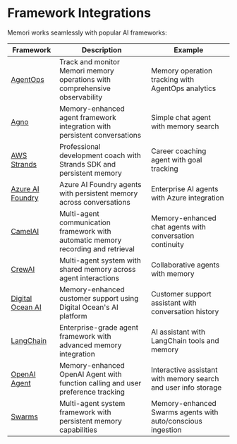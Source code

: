 # Framework Integrations

Memori works seamlessly with popular AI frameworks:

| Framework | Description | Example |
|-----------|-------------|---------|
| [AgentOps](https://github.com/GibsonAI/memori/blob/main/examples/integrations/agentops_example.py) | Track and monitor Memori memory operations with comprehensive observability | Memory operation tracking with AgentOps analytics |
| [Agno](https://github.com/GibsonAI/memori/blob/main/examples/integrations/agno_example.py) | Memory-enhanced agent framework integration with persistent conversations | Simple chat agent with memory search |
| [AWS Strands](https://github.com/GibsonAI/memori/blob/main/examples/integrations/aws_strands_example.py) | Professional development coach with Strands SDK and persistent memory | Career coaching agent with goal tracking |
| [Azure AI Foundry](https://github.com/GibsonAI/memori/blob/main/examples/integrations/azure_ai_foundry_example.py) | Azure AI Foundry agents with persistent memory across conversations | Enterprise AI agents with Azure integration |
| [CamelAI](https://github.com/GibsonAI/memori/blob/main/examples/integrations/camelai_example.py) | Multi-agent communication framework with automatic memory recording and retrieval | Memory-enhanced chat agents with conversation continuity |
| [CrewAI](https://github.com/GibsonAI/memori/blob/main/examples/integrations/crewai_example.py) | Multi-agent system with shared memory across agent interactions | Collaborative agents with memory |
| [Digital Ocean AI](https://github.com/GibsonAI/memori/blob/main/examples/integrations/digital_ocean_example.py) | Memory-enhanced customer support using Digital Ocean's AI platform | Customer support assistant with conversation history |
| [LangChain](https://github.com/GibsonAI/memori/blob/main/examples/integrations/langchain_example.py) | Enterprise-grade agent framework with advanced memory integration | AI assistant with LangChain tools and memory |
| [OpenAI Agent](https://github.com/GibsonAI/memori/blob/main/examples/integrations/openai_agent_example.py) | Memory-enhanced OpenAI Agent with function calling and user preference tracking | Interactive assistant with memory search and user info storage |
| [Swarms](https://github.com/GibsonAI/memori/blob/main/examples/integrations/swarms_example.py) | Multi-agent system framework with persistent memory capabilities | Memory-enhanced Swarms agents with auto/conscious ingestion |
